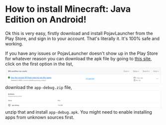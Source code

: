 # How to install Minecraft: Java Edition on Android!

Ok this is very easy, firstly download and install PojavLauncher from the Play Store, and sign in to your account. That's literally it. It's 100% safe and working.

If you have any issues or PojavLauncher doesn't show up in the Play Store for whatever reason you can download the apk file by going to [this site](https://github.com/PojavLauncherTeam/PojavLauncher/actions?query=is%3Asuccess+branch%3Av3_openjdk), click on the first option in the list, ![like so,](/images/t1-a-1.png) download the `app-debug.zip` file, ![](/images/t1-a-2.png) unzip that and install `app-debug.apk`. You might need to enable installing apps from unknown sources first.
